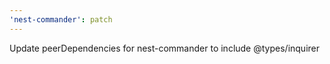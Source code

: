 ```yaml
---
'nest-commander': patch
---
```


Update peerDependencies for nest-commander to include @types/inquirer
